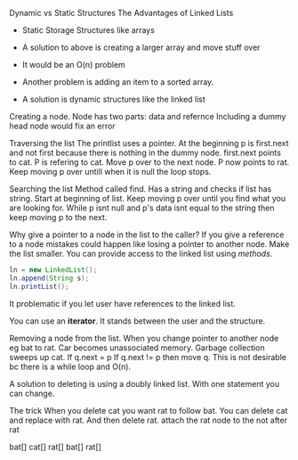 Dynamic vs Static Structures
The Advantages of Linked Lists

- Static Storage Structures like arrays
- A solution to above is creating a larger array and move stuff over
- It would be an O(n) problem 
- Another problem is adding an item to a sorted array.

- A solution is dynamic structures like the linked list

Creating a node. Node has two parts: data and refernce
Including a dummy head node would fix an error

Traversing the list
The printlist uses a pointer. At the beginning p is first.next and not first because there is nothing in the dummy node. first.next points to cat. P is refering to cat. Move p over to the next node. P now points to rat. Keep moving p over untill when it is null the loop stops. 

Searching the list
Method called find. Has a string and checks if list has string.
Start at beginning of list. Keep moving p over until you find what you are looking for. While p isnt null and p's data isnt equal to the string then keep moving p to the next. 

Why give a pointer to a node in the list to the caller?
If you give a reference to a node mistakes could happen like losing a pointer to another node. Make the list smaller.
You can provide access to the linked list using *methods*.
``` java
ln = new LinkedList();
ln.append(String s);
ln.printList();
```

It problematic if you let user have references to the linked list. 

You can use an **iterator**. It stands between the user and the structure.

Removing a node from the list. When you change pointer to another node eg bat to rat. Car becomes unassociated memory. Garbage collection sweeps up cat. 
If q.next = p 
If q.next != p then move q. This is not desirable bc there is a while loop and O(n). 

A solution to deleting is using a doubly linked list. With one statement you can change.

The trick
When you delete cat you want rat to follow bat. You can delete cat and replace with rat. And then delete rat.  attach the rat node to the not after rat

bat[] cat[] rat[]
bat[] rat[] 